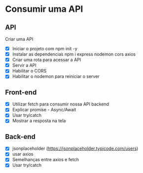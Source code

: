 # Consumir uma API


## API

Criar uma API

- [x] Iniciar o projeto com npm init -y
- [x] Instalar as dependencias npm i express nodemon cors axios
- [x] Criar uma rota para acessar a API
- [x] Servir a API
- [x] Habilitar o CORS
- [x] Habilitar o nodemon para reiniciar o server

## Front-end

- [x] Utilizar fetch para consumir nossa API backend
- [x] Explicar promise - Async/Await
- [x] Usar try/catch
- [x] Mostrar a resposta na tela

## Back-end

- [x] jsonplaceholder (https://jsonplaceholder.typicode.com/users)
- [x] usar axios
- [x] Semelhanças entre axios e fetch
- [x] Usar try/catch